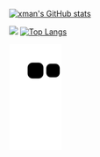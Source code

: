 [![xman's GitHub stats](https://github-readme-stats.vercel.app/api?username=xman213&theme=dark)](https://lead-tool.win)


<a href="https://dcs.gg/lead" target="_blank"> <img src="https://discord.c99.nl/widget/theme-1/701239529029238794.png"/></a>
[![Top Langs](https://github-readme-stats.vercel.app/api/top-langs/?username=xman213&theme=dark)](https://lead-tool.win) 

<a href="https://Cheataway.com" target="_blank"><img src="https://github.com/rafaballerini/rafaballerini/blob/output/github-contribution-grid-snake.svg" alt="sneke"></a>
